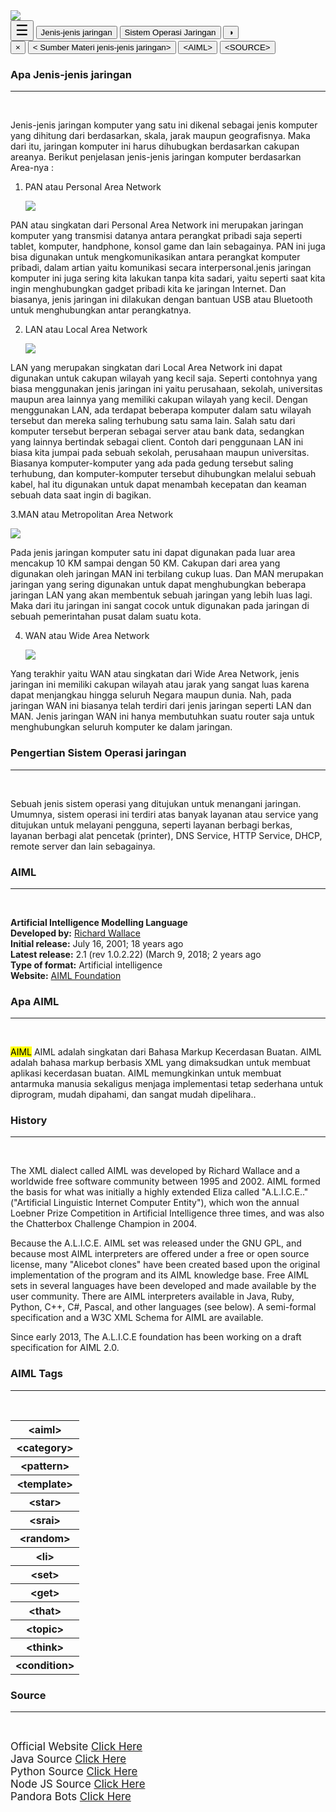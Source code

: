 <!DOCTYPE html>
<html>
 <head>
   <meta name="viewport" content="width=device-width, initial-scale=1">
   <title>Bahan Ajar</title>
    <link rel="stylesheet" type="text/css" href="style.css"/>
 </head>
<body>
<!--    header   -->
    <div class="header">
    <img src="https://i.ibb.co/86YYkcD/main-qimg-b77fde9aea646e2679395d975443c4d8.gif">
    </div>
<!--Nav bar-->
<div id="navbar">
  <button style="font-size: 23px;" onclick="openNav()">&#9776;</button>
 <button class="tablinks" onclick="openInfo(event, 'Jenis-Jenis Jaringan')" id="defaultOpen">Jenis-jenis jaringan</button>
  <button class="tablinks" onclick="openInfo(event, 'Sistem Operasi Jaringan')">Sistem Operasi Jaringan</button>
  <button onclick="DarkMode()">&#9681;</button>
</div>
<!--    Side Nav Bar-->
<div id="mySidenav" class="sidenav">
  <button class="closebtn" 
   onclick="closeNav()" >&times;</button>
  <button class="tablinks" 
   onclick="openInfo(event,Sumber Materi jenis-jenis jaringan
')">&#60; Sumber Materi jenis-jenis jaringan&#62;</button>
  <button class="tablinks" onclick="openInfo(event, 'AIML')">&#60;AIML&#62;</button>
  <button class="tablinks" onclick="openInfo(event, 'SOURCE')">&#60;SOURCE&#62;</button>
  </div>
<!--    Home-->
<div id="Jenis-Jenis Jaringan" class="tabcontent">
 <p style="https://images.app.goo.gl/YnW31C1GuC6xgd399margin: 0px;"></p>
 <h3>Apa Jenis-jenis jaringan</h3><hr><br>
  <p><mark></mark>Jenis-jenis jaringan komputer yang satu ini dikenal sebagai jenis komputer yang dihitung dari berdasarkan, skala, jarak maupun geografisnya. Maka dari itu, jaringan komputer ini harus dihubugkan berdasarkan cakupan areanya. Berikut penjelasan jenis-jenis jaringan komputer berdasarkan Area-nya :
  
   1. PAN atau Personal Area Network</p>
<img
 src="https://catetanreza.files.wordpress.com/2013/07/pan.jpg">
  <p><mark></mark>PAN atau singkatan dari Personal Area Network ini merupakan jaringan komputer yang transmisi datanya antara perangkat pribadi saja seperti tablet, komputer, handphone, konsol game dan lain sebagainya. PAN ini juga bisa digunakan untuk mengkomunikasikan antara perangkat komputer pribadi, dalam artian yaitu komunikasi  secara interpersonal.jenis jaringan komputer ini juga sering kita lakukan tanpa kita sadari, yaitu seperti saat kita ingin menghubungkan gadget pribadi kita ke jaringan Internet. Dan biasanya, jenis jaringan ini dilakukan dengan bantuan USB atau Bluetooth untuk menghubungkan antar perangkatnya.
  
 2. LAN atau Local Area Network</p>
<img 
 src="http://alfina.blog.widyatama.ac.id/wp-content/uploads/sites/2876/2019/10/pro629929980.jpg">
  <p><mark></mark> LAN yang merupakan singkatan dari Local Area Network ini dapat digunakan untuk cakupan wilayah yang kecil saja. Seperti contohnya yang biasa menggunakan jenis jaringan ini yaitu perusahaan, sekolah, universitas maupun area lainnya yang memiliki cakupan wilayah yang kecil.
Dengan menggunakan LAN, ada terdapat beberapa komputer dalam satu wilayah tersebut dan mereka saling terhubung satu sama lain. Salah satu dari komputer tersebut berperan sebagai server atau bank data, sedangkan yang lainnya bertindak sebagai client.
Contoh dari penggunaan LAN ini biasa kita jumpai pada sebuah sekolah, perusahaan maupun universitas. Biasanya komputer-komputer yang ada pada gedung tersebut saling terhubung, dan komputer-komputer tersebut dihubungkan melalui sebuah kabel, hal itu digunakan untuk dapat menambah kecepatan dan keaman sebuah data saat ingin di bagikan.

3.MAN atau Metropolitan Area Network</p>
<img 
 src="https://www.abba.co.id/wp-content/uploads/2023/02/MAN.png">
  <p><mark></mark>Pada jenis jaringan komputer satu ini dapat digunakan pada luar area mencakup 10 KM sampai dengan 50 KM. Cakupan dari area yang digunakan oleh jaringan MAN ini terbilang cukup luas.
Dan MAN merupakan jaringan yang sering digunakan untuk dapat menghubungkan beberapa jaringan LAN yang akan membentuk sebuah jaringan yang lebih luas lagi. Maka dari itu jaringan ini sangat cocok untuk digunakan pada jaringan di sebuah pemerintahan pusat dalam suatu kota.

4. WAN atau Wide Area Network</p>
 <img 
 src="https://blogger.googleusercontent.com/img/b/R29vZ2xl/AVvXsEiXcZ50vs6u3XQPyu8cFXrN92J-H-RWwtEgOmRMW0yF_wYRw9tGfH_DQCa0QYov-rLCYK9XFyKYsc5Jm_g4bZBUbc4zFNALszZjzMX8hQ7cYYh2AJQcP-LagLFhwrgAcu-jRBB_IjJC7wAS__Xz2kRnA44mRiap_D7_Ye4UtAaN3jZBKhlxpFG3yCFMtA/s800/wide-area-network.jpg">
<p><mark></mark> Yang terakhir yaitu WAN atau singkatan dari Wide Area Network, jenis jaringan ini memiliki cakupan wilayah atau jarak yang sangat luas karena dapat menjangkau hingga seluruh Negara maupun dunia. Nah, pada jaringan WAN ini biasanya telah terdiri dari jenis jaringan seperti LAN dan MAN. Jenis jaringan WAN ini hanya membutuhkan suatu router saja untuk menghubungkan seluruh komputer ke dalam jaringan.</p>
<!-- setup-->
<div id="Sistem Operasi Jaringan" class="tabcontent">
  <h3>Pengertian Sistem Operasi jaringan</h3><hr><br>
  <p><mark></mark>Sebuah jenis sistem operasi yang ditujukan untuk menangani jaringan. Umumnya, sistem operasi ini terdiri atas banyak layanan atau service yang ditujukan untuk melayani pengguna, seperti layanan berbagi berkas, layanan berbagi alat pencetak (printer), DNS Service, HTTP Service, DHCP, remote server dan lain sebagainya.</p>
 </dit> 
 <!--    AIML-->
<div id="AIML" class="tabcontent">
   <p style="margin: 0px;"></p>
   <h3>AIML</h3><hr><br>
    <p><b>Artificial Intelligence Modelling Language</b><br><b>Developed by:</b> <a href="https://en.wikipedia.org/wiki/Richard_Wallace_(scientist)"> Richard Wallace</a><br><b>Initial release:</b> July 16, 2001; 18 years ago<br><b>Latest release:</b> 2.1 (rev 1.0.2.22)
(March 9, 2018; 2 years ago<br><b>Type of format:</b> Artificial intelligence<br> <b> Website:</b> <a href="http://www.aiml.foundation/">AIML Foundation</a></p>
  <h3>Apa AIML</h3><hr><br>
    <p><mark>AIML</mark> AIML adalah singkatan dari Bahasa Markup Kecerdasan Buatan. AIML adalah bahasa markup berbasis XML yang dimaksudkan untuk membuat aplikasi kecerdasan buatan. AIML memungkinkan untuk membuat antarmuka manusia sekaligus menjaga implementasi tetap sederhana untuk diprogram, mudah dipahami, dan sangat mudah dipelihara..</p>
     <h3>History</h3><hr><br>
   <p> The XML dialect called AIML was developed by Richard Wallace and a worldwide free software community between 1995 and 2002. AIML formed the basis for what was initially a highly extended Eliza called "A.L.I.C.E.." ("Artificial Linguistic Internet Computer Entity"), which won the annual Loebner Prize Competition in Artificial Intelligence three times, and was also the Chatterbox Challenge Champion in 2004.

Because the A.L.I.C.E. AIML set was released under the GNU GPL, and because most AIML interpreters are offered under a free or open source license, many "Alicebot clones" have been created based upon the original implementation of the program and its AIML knowledge base. Free AIML sets in several languages have been developed and made available by the user community. There are AIML interpreters available in Java, Ruby, Python, C++, C#, Pascal, and other languages (see below). A semi-formal specification and a W3C XML Schema for AIML are available.

Since early 2013, The A.L.I.C.E foundation has been working on a draft specification for AIML 2.0.</p>
<h3>AIML Tags</h3><hr><br>
    <table style="width:100%">
        <tr>
        <th>&#60;aiml&#62;</th></tr>
        <tr>
        <th>&#60;category&#62;</th></tr>
        <tr>
        <th>&#60;pattern&#62;</th></tr>
        <tr>
        <th>&#60;template&#62;</th></tr>
        <tr>
        <th>&#60;star&#62;</th></tr>
        <tr>
        <th>&#60;srai&#62;</th></tr>
        <tr>
        <th>&#60;random&#62;</th></tr>
        <tr>
        <th>&#60;li&#62;</th></tr>
        <tr>
        <th>&#60;set&#62;</th></tr>
        <tr>
        <th>&#60;get&#62;</th></tr>
       <tr>
        <th>&#60;that&#62;</th></tr>
        <tr>
        <th>&#60;topic&#62;</th></tr>
        <tr>
        <th>&#60;think&#62;</th></tr>
        <tr>
        <th>&#60;condition&#62;</th></
     tr>
       </table>
   
<!--source-->
<div id="Source" class="tabcontent">
  <h3>Source</h3><hr><br>
    <p>
        <big>Official Website <a href="http://www.aiml.foundation/" target= _blank> Click Here</a></big><br>
        <big> Java Source <a href="https://www.tutorialspoint.com/aiml/aiml_first_application.htm" target= _blank> Click Here</a></big><br>
        <big>Python Source <a href="https://www.devdungeon.com/content/ai-chat-bot-python-aiml" target= _blank> Click Here</a></big><br>
        <big>Node JS Source <a href="https://www.npmjs.com/package/aiml" target= _blank> Click Here</a></big><br>
        <big>Pandora Bots <a href="https://discover.bot/bot-talk/guide-to-bot-frameworks/pandorabots/" target= _blank> Click Here</a></big><br>
    </p>
</div>


</body>
</html>





